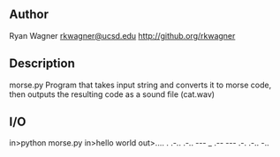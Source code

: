 Author
------
Ryan Wagner
rkwagner@ucsd.edu
http://github.org/rkwagner

Description
-----------
morse.py
Program that takes input string and converts it to morse code, then outputs
the resulting code as a sound file (cat.wav)

I/O
---
in>python morse.py
in>hello world
out>.... . .-.. .-.. --- _ .-- --- .-. .-.. -.. 
